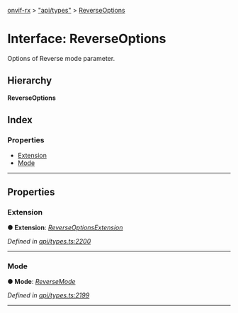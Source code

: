 [onvif-rx](../README.md) > ["api/types"](../modules/_api_types_.md) > [ReverseOptions](../interfaces/_api_types_.reverseoptions.md)

# Interface: ReverseOptions

Options of Reverse mode parameter.

## Hierarchy

**ReverseOptions**

## Index

### Properties

* [Extension](_api_types_.reverseoptions.md#extension)
* [Mode](_api_types_.reverseoptions.md#mode)

---

## Properties

<a id="extension"></a>

###  Extension

**● Extension**: *[ReverseOptionsExtension](_api_types_.reverseoptionsextension.md)*

*Defined in [api/types.ts:2200](https://github.com/patrickmichalina/onvif-rx/blob/d62cee9/src/api/types.ts#L2200)*

___
<a id="mode"></a>

###  Mode

**● Mode**: *[ReverseMode](../enums/_api_types_.reversemode.md)*

*Defined in [api/types.ts:2199](https://github.com/patrickmichalina/onvif-rx/blob/d62cee9/src/api/types.ts#L2199)*

___

